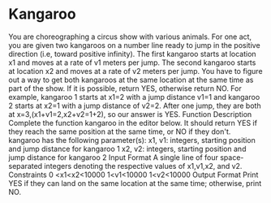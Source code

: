 # Kangaroo
You are choreographing a circus show with various animals. For one act, you are given two kangaroos on a number line ready to jump in the positive direction (i.e, toward positive infinity).  The first kangaroo starts at location x1 and moves at a rate of v1 meters per jump. The second kangaroo starts at location x2 and moves at a rate of v2 meters per jump. You have to figure out a way to get both kangaroos at the same location at the same time as part of the show. If it is possible, return YES, otherwise return NO.  For example, kangaroo 1 starts at x1=2 with a jump distance v1=1 and kangaroo 2 starts at x2=1 with a jump distance of v2=2. After one jump, they are both at x=3,(x1+v1=2,x2+v2=1+2), so our answer is YES.  Function Description  Complete the function kangaroo in the editor below. It should return YES if they reach the same position at the same time, or NO if they don't.  kangaroo has the following parameter(s):  x1, v1: integers, starting position and jump distance for kangaroo 1 x2, v2: integers, starting position and jump distance for kangaroo 2  Input Format  A single line of four space-separated integers denoting the respective values of x1,v1,x2, and v2.  Constraints  0 &lt;x1&lt;x2&lt;10000 1&lt;v1&lt;10000 1&lt;v2&lt;10000  Output Format  Print YES if they can land on the same location at the same time; otherwise, print NO.
